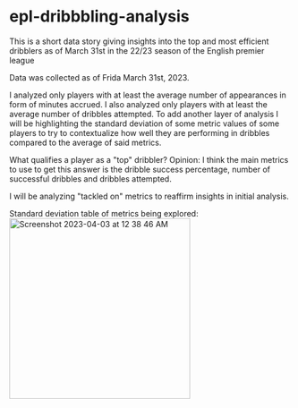 # epl-dribbbling-analysis
This is a short data story giving insights into the top and most efficient dribblers as of March 31st in the 22/23 season of the English premier league

Data was collected as of Frida March 31st, 2023.

I analyzed only players with at least the average number of appearances in form of minutes accrued.
I also analyzed only players with at least the average number of dribbles attempted.
To add another layer of analysis I will be highlighting the standard deviation of some metric values of some players to try to contextualize how well they are performing in dribbles compared to the average of said metrics.

What qualifies a player as a "top" dribbler?
Opinion: I think the main metrics to use to get this answer is the dribble success percentage, number of successful dribbles and dribbles attempted.

I will be analyzing "tackled on" metrics to reaffirm insights in initial analysis.

Standard deviation table of metrics being explored:
<img width="323" alt="Screenshot 2023-04-03 at 12 38 46 AM" src="https://user-images.githubusercontent.com/34937584/229413712-fe6d21f2-29c5-4375-bd68-842df80d519e.png">
